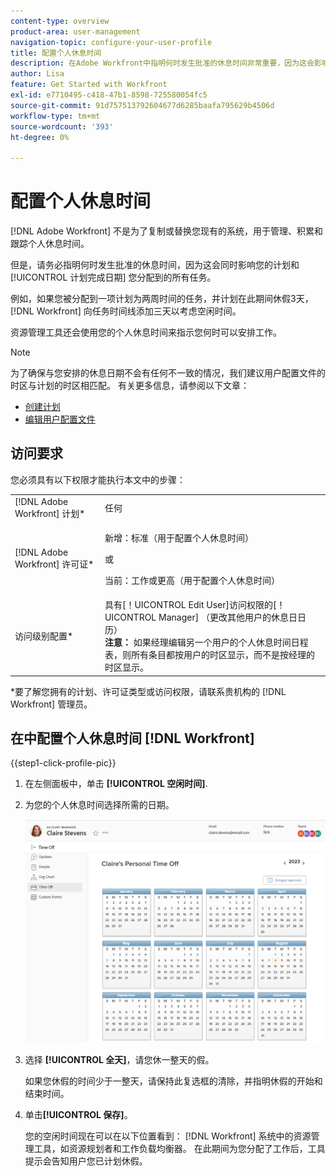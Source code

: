 ```yaml
---
content-type: overview
product-area: user-management
navigation-topic: configure-your-user-profile
title: 配置个人休息时间
description: 在Adobe Workfront中指明何时发生批准的休息时间非常重要，因为这会影响您的日程安排并影响您分配到的任务的规划完成日期。
author: Lisa
feature: Get Started with Workfront
exl-id: e7710495-c418-47b1-8598-725580054fc5
source-git-commit: 91d757513792604677d6285baafa795629b4506d
workflow-type: tm+mt
source-wordcount: '393'
ht-degree: 0%

---
```


# 配置个人休息时间

<!-- Audited: 12/2023 -->

[!DNL Adobe Workfront] 不是为了复制或替换您现有的系统，用于管理、积累和跟踪个人休息时间。

但是，请务必指明何时发生批准的休息时间，因为这会同时影响您的计划和 [!UICONTROL 计划完成日期] 您分配到的所有任务。

例如，如果您被分配到一项计划为两周时间的任务，并计划在此期间休假3天， [!DNL Workfront] 向任务时间线添加三天以考虑空闲时间。

资源管理工具还会使用您的个人休息时间来指示您何时可以安排工作。

>[!NOTE]
>
>为了确保与您安排的休息日期不会有任何不一致的情况，我们建议用户配置文件的时区与计划的时区相匹配。 有关更多信息，请参阅以下文章：
>
>* [创建计划](../../../administration-and-setup/set-up-workfront/configure-timesheets-schedules/create-schedules.md)
>* [编辑用户配置文件](../../../administration-and-setup/add-users/create-and-manage-users/edit-a-users-profile.md)
>

## 访问要求

您必须具有以下权限才能执行本文中的步骤：

<table style="table-layout:auto"> 
 <col> 
 </col> 
 <col> 
 </col> 
 <tbody> 
  <tr> 
   <td role="rowheader">[!DNL Adobe Workfront] 计划*</td> 
   <td>任何</td> 
  </tr> 
  <tr> 
   <td role="rowheader">[!DNL Adobe Workfront] 许可证*</td> 
   <td> <p>新增：标准（用于配置个人休息时间）</p>
        <p>或</p>
        <p>当前：工作或更高（用于配置个人休息时间）</p> </td>
  </tr> 
  <tr> 
   <td role="rowheader">访问级别配置*</td> 
   <td>具有[！UICONTROL Edit User]访问权限的[！UICONTROL Manager] （更改其他用户的休息日日历）<br>
   <strong>注意：</strong> 如果经理编辑另一个用户的个人休息时间日程表，则所有条目都按用户的时区显示，而不是按经理的时区显示。</td> 
  </tr> 
 </tbody> 
</table>

&#42;要了解您拥有的计划、许可证类型或访问权限，请联系贵机构的 [!DNL Workfront] 管理员。

## 在中配置个人休息时间 [!DNL Workfront]

{{step1-click-profile-pic}}

1. 在左侧面板中，单击 **[!UICONTROL 空闲时间]**.
1. 为您的个人休息时间选择所需的日期。

   ![个人休息时间日程表](assets/personal-time-off-calendar.png)

1. 选择 **[!UICONTROL 全天]**，请您休一整天的假。

   如果您休假的时间少于一整天，请保持此复选框的清除，并指明休假的开始和结束时间。

1. 单击&#x200B;**[!UICONTROL 保存]**。

   您的空闲时间现在可以在以下位置看到： [!DNL Workfront] 系统中的资源管理工具，如资源规划者和工作负载均衡器。 在此期间为您分配了工作后，工具提示会告知用户您已计划休假。
